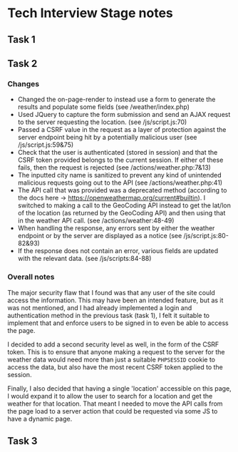 # Tech Interview Stage notes

## Task 1

## Task 2

### Changes

* Changed the on-page-render to instead use a form to generate
  the results and populate some fields (see /weather/index.php)
* Used JQuery to capture the form submission and send an AJAX
  request to the server requesting the location. (see
  /js/script.js:70)
* Passed a CSRF value in the request as a layer of protection
  against the server endpoint being hit by a potentially
  malicious user (see /js/script.js:59&75)
* Check that the user is authenticated (stored in session) and
  that the CSRF token provided belongs to the current session.
  If either of these fails, then the request is rejected
  (see /actions/weather.php:7&13)
* The inputted city name is sanitized to prevent any kind of
  unintended malicious requests going out to the API
  (see /actions/weather.php:41)
* The API call that was provided was a deprecated method
  (according to the docs here ->
  <https://openweathermap.org/current#builtin>). I switched to
  making a call to the GeoCoding API instead to get the lat/lon
  of the location (as returned by the GeoCoding API) and then
  using that in the weather API call. (see /actions/weather:48-49)
* When handling the response, any errors sent by either the
  weather endpoint or by the server are displayed as a notice
  (see /js/script.js:80-82&93)
* If the response does not contain an error, various fields
  are updated with the relevant data. (see /js/scripts:84-88)

### Overall notes

The major security flaw that I found was that any user of the site
could access the information. This may have been an intended feature,
but as it was not mentioned, and I had already implemented a login
and authentication method in the previous task (task 1), I felt it
suitable to implement that and enforce users to be signed in to
even be able to access the page.

I decided to add a second security level as well, in the form of the CSRF token. This is to ensure that anyone making a request to the
server for the weather data would need more than just a suitable `PHPSESSID` cookie to access the data, but also have the most recent CSRF token
applied to the session.

Finally, I also decided that having a single 'location' accessible
on this page, I would expand it to allow the user to search for a
location and get the weather for that location. That meant I needed to
move the API calls from the page load to a server action that could be
requested via some JS to have a dynamic page.

## Task 3
